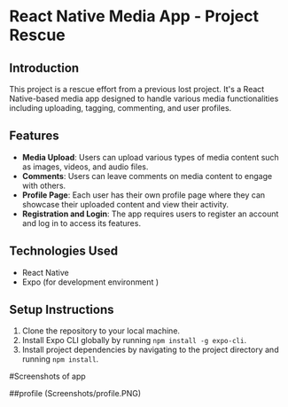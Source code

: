 # React Native Media App - Project Rescue

## Introduction
This project is a rescue effort from a previous lost project. It's a React Native-based media app designed to handle various media functionalities including uploading, tagging, commenting, and user profiles.

## Features
- **Media Upload**: Users can upload various types of media content such as images, videos, and audio files.
- **Comments**: Users can leave comments on media content to engage with others.
- **Profile Page**: Each user has their own profile page where they can showcase their uploaded content and view their activity.
- **Registration and Login**: The app requires users to register an account and log in to access its features.

## Technologies Used
- React Native
- Expo (for development environment )

## Setup Instructions
1. Clone the repository to your local machine.
2. Install Expo CLI globally by running `npm install -g expo-cli`.
3. Install project dependencies by navigating to the project directory and running `npm install`.

#Screenshots of app

##profile
(Screenshots/profile.PNG)
